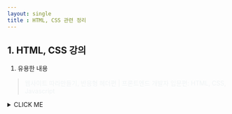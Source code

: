 ```yaml
---
layout: single
title : HTML, CSS 관련 정리
---
```


## 1. HTML, CSS 강의

1. 유용한 내용  
> [웹사이트 따라만들기, 반응형 헤더편 | 프론트엔드 개발자 입문편: HTML, CSS, Javascript](https://www.youtube.com/watch?v=X91jsJyZofw&list=PLv2d7VI9OotQ1F92Jp9Ce7ovHEsuRQB3Y&index=16) 
<details><summary>CLICK ME</summary>
<!DOCTYPE html>
<html lang="en">
<head>
    <meta charset="UTF-8">
    <meta http-equiv="X-UA-Compatible" content="IE=edge">
    <meta name="viewport" content="width=device-width, initial-scale=1.0">
    <title>side bar</title>
    <script src="https://kit.fontawesome.com/f2bb88d762.js" crossorigin="anonymous"></script>    
    <link rel="preconnect" href="https://fonts.gstatic.com">
    <link href="https://fonts.googleapis.com/css2?family=Source+Sans+Pro:wght@300&display=swap" rel="stylesheet">    
    <!-- <link rel="stylesheet" href="style01.css"> -->
    <style>
        :root {
            --text-color: #f0f4f5;
            --background-color: #263343;
            --accent-color: #d49466;
        }

        body {
            margin: 0;
            font-family: 'Source Sans Pro' ;
        }
        a {
            text-decoration: none;
            color: var(--text-color);
        }
        .navbar {
            display: flex;
            justify-content: space-between; /* 수평 정렬, 양끝, 중간에 간격 */
            align-items: center; /* 수직 정렬 */
            background-color: #263343;
            padding: 8px 12px; /* 8 : 수직, 12 : 수평 */
        }
        .navbar__logo {
            font-size: 24px;
            color: var(--text-color);
        }
        .navbar__logo i {
            color: var(--accent-color);;
        }
        .navbar__menu {
            display: flex;
            list-style: none;
            padding-left: 0;
        }
        .navbar__menu li {
            padding: 8px 12px;
        }
        .navbar__menu li:hover {
            background-color:  var(--background-color);
            border-radius: 4px;
        }
        .navbar__icons {
            display: flex;
            list-style: none;
            color: var(--text-color);
            padding-left: 0;
        }
        .navbar__icons li {
            padding: 8px 12px;
            font-size: 24px;
        }
        .navbar__toggleBtn {    
            display: none;
            position: absolute;
            right: 12px;
            top: 12px;
            font-size: 24px;
            color: var(--accent-color);;
        }

        @media screen and (max-width: 768px) {
            .navbar {
                flex-direction: column;
                align-items: flex-start;
                padding: 8px 12px;
            }    
            .navbar__menu {
                display: none;
                flex-direction: column;
                align-items: center;
                width: 100%;
            }
            .navbar__menu li {
                width: 100%;
                text-align: center;
            }
            .navbar__icons {
                display: none;
                justify-content: center;
                width: 100%;        
            }
            .navbar__toggleBtn {
                display: block;
            }
            .navbar__icons.active, 
            .navbar__menu.active {
                display: flex;
            }
        }
    </style>
</head>
<body>
    <nav class="navbar">
        <div class="navbar__logo">
            <i class="fas fa-basketball-ball"></i>
            <a href="">DreamCoding</a>
        </div>
        <ul class="navbar__menu"> 
            <li><a href="">Home</a></li>
            <li><a href="">Gallery</a></li>
            <li><a href="">Weddings</a></li>
            <li><a href="">FAQ</a></li>
            <li><a href="">Booking</a></li>
        </ul>
        <ul class="navbar__icons">
            <li><i class="fab fa-twitter-square"></i></li>
            <li><i class="fab fa-facebook-square"></i></li>            
        </ul>
        <a href="#" class="navbar__toggleBtn">
            <i class="fas fa-bars"></i>
        </a>
    </nav>
    <script>
        const toggleBtn     = document.querySelector('.navbar__toggleBtn');
        const menu          = document.querySelector('.navbar__menu');
        const icon          = document.querySelector('.navbar__icons');
        toggleBtn.addEventListener('click', () => {
            menu.classList.toggle('active');
            icon.classList.toggle('active');
        })
    </script>
</body>
</html>>
        <a href="#" class="navbar__toggleBtn">
            <i class="fas fa-bars"></i>
        </a>
    </nav>
</body>
</html>
</details>
